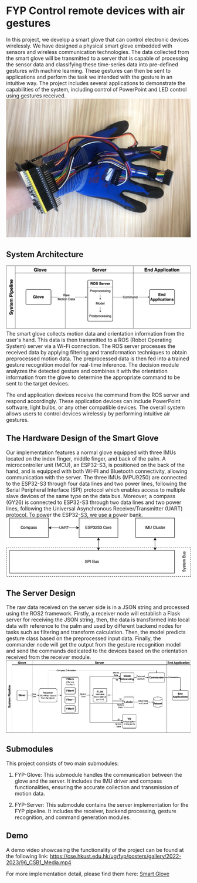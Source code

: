 # FYP Control remote devices with air gestures

In this project, we develop a smart glove that can control electronic devices wirelessly. We have designed a physical smart glove embedded with sensors and wireless communication technologies. The data collected from the smart glove will be transmitted to a server that is capable of processing the sensor data and classifying these time-series data into pre-defined gestures with machine learning. These gestures can then be sent to applications and perform the task we intended with the gesture in an intuitive way. The project includes several applications to demonstrate the capabilities of the system, including control of PowerPoint and LED control using gestures received.
![Glove](res/glove.jpg)

## System Architecture
![System Architecture](res/system_arch.jpg)
The smart glove collects motion data and orientation information from the user's hand. This data is then transmitted to a ROS (Robot Operating System) server via a Wi-Fi connection. The ROS server processes the received data by applying filtering and transformation techniques to obtain preprocessed motion data. The preprocessed data is then fed into a trained gesture recognition model for real-time inference. The decision module analyzes the detected gesture and combines it with the orientation information from the glove to determine the appropriate command to be sent to the target devices.

The end application devices receive the command from the ROS server and respond accordingly. These application devices can include PowerPoint software, light bulbs, or any other compatible devices. The overall system allows users to control devices wirelessly by performing intuitive air gestures.

## The Hardware Design of the Smart Glove
Our implementation features a normal glove equipped with three IMUs located on the index finger, middle finger, and back of the palm. A microcontroller unit (MCU), an ESP32-S3, is positioned on the back of the hand, and is equipped with both WI-FI and Bluetooth connectivity, allowing communication with the server. The three IMUs (MPU9250) are connected to the ESP32-S3 through four data lines and two power lines, following the Serial Peripheral Interface (SPI) protocol which enables access to multiple slave devices of the same type on the data bus. Moreover, a compass (GY26) is connected to ESP32-S3 through two data lines and two power lines, following the Universal Asynchronous Receiver/Transmitter (UART) protocol. To power the ESP32-S3, we use a power bank.
![Hardware Design](res/hardware_structure.jpg)

## The Server Design
The raw data received on the server side is in a JSON string and processed using the ROS2 framework. Firstly, a receiver node will establish a Flask server for receiving the JSON string, then, the data is transformed into local data with reference to the palm and used by different backend nodes for tasks such as filtering and transform calculation. Then, the model predicts gesture class based on the preprocessed input data. Finally, the commander node will get the output from the gesture recognition model and send the commands dedicated to the devices based on the orientation received from the receiver module.
![Server Design](res/server_arch.jpg)

## Submodules
This project consists of two main submodules:

1. FYP-Glove: This submodule handles the communication between the glove and the server. It includes the IMU driver and compass functionalities, ensuring the accurate collection and transmission of motion data.

2. FYP-Server: This submodule contains the server implementation for the FYP pipeline. It includes the receiver, backend processing, gesture recognition, and command generation modules.

## Demo
A demo video showcasing the functionality of the project can be found at the following link: https://cse.hkust.edu.hk/ug/fyp/posters/gallery/2022-2023/96_CSB1_Media.mp4

For more implementation detail, please find them here: [Smart Glove](res/fyp_final_report.pdf)